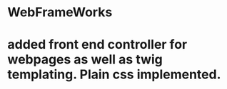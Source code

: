 # WebFrameWorks
# added front end controller for webpages as well as twig templating. Plain css implemented.
